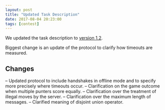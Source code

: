 ```yaml
---
layout: post
title: "Updated Task Description"
date: 2017-08-04 20:23:00
tags: [contest]
---
```


We updated the task description to [version 1.2](https://icfpcontest2017.github.io/static/task-v1.2.pdf).

Biggest change is an update of the protocol to clarify how timeouts are measured.


Changes
----

 – Updated protocol to include handshakes in offline mode and to specify more precisely where
timeouts occur.
 – Clarification on the game outcome when multiple punters score equally.
 – Clarification over the treatment of illegal moves by the server.
 – Clarification over the maximum length of messages.
 – Clarified meaning of disjoint union operator.
